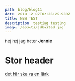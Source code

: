 ```yaml
---
path: blog/blog11
date: 2018-12-07T02:35:25.939Z
title: NEW TEST
description: testing testing
image: /assets/jdbåstad.jpg
---
```

hej hej jag heter **Jennie**

# Stor header

[det här ska va en länk](http://gp.se)
